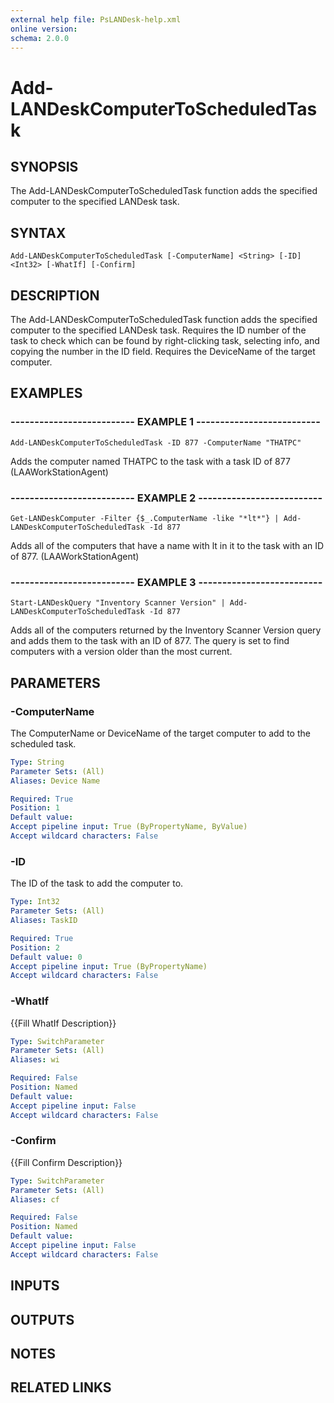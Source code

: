 ```yaml
---
external help file: PsLANDesk-help.xml
online version: 
schema: 2.0.0
---
```


# Add-LANDeskComputerToScheduledTask
## SYNOPSIS
The Add-LANDeskComputerToScheduledTask function adds the specified computer to the specified LANDesk task.

## SYNTAX

```
Add-LANDeskComputerToScheduledTask [-ComputerName] <String> [-ID] <Int32> [-WhatIf] [-Confirm]
```

## DESCRIPTION
The Add-LANDeskComputerToScheduledTask function adds the specified computer to the specified LANDesk task.
Requires the ID number of the task to check which can be found by right-clicking task, selecting info, and copying
the number in the ID field.
Requires the DeviceName of the target computer.

## EXAMPLES

### -------------------------- EXAMPLE 1 --------------------------
```
Add-LANDeskComputerToScheduledTask -ID 877 -ComputerName "THATPC"
```

Adds the computer named THATPC to the task with a task ID of 877 (LAAWorkStationAgent)

### -------------------------- EXAMPLE 2 --------------------------
```
Get-LANDeskComputer -Filter {$_.ComputerName -like "*lt*"} | Add-LANDeskComputerToScheduledTask -Id 877
```

Adds all of the computers that have a name with lt in it to the task with an ID of 877.
(LAAWorkStationAgent)

### -------------------------- EXAMPLE 3 --------------------------
```
Start-LANDeskQuery "Inventory Scanner Version" | Add-LANDeskComputerToScheduledTask -Id 877
```

Adds all of the computers returned by the Inventory Scanner Version query and adds them to the task with an ID of 877.
The query
is set to find computers with a version older than the most current.

## PARAMETERS

### -ComputerName
The ComputerName or DeviceName of the target computer to add to the scheduled task.

```yaml
Type: String
Parameter Sets: (All)
Aliases: Device Name

Required: True
Position: 1
Default value: 
Accept pipeline input: True (ByPropertyName, ByValue)
Accept wildcard characters: False
```

### -ID
The ID of the task to add the computer to.

```yaml
Type: Int32
Parameter Sets: (All)
Aliases: TaskID

Required: True
Position: 2
Default value: 0
Accept pipeline input: True (ByPropertyName)
Accept wildcard characters: False
```

### -WhatIf
{{Fill WhatIf Description}}

```yaml
Type: SwitchParameter
Parameter Sets: (All)
Aliases: wi

Required: False
Position: Named
Default value: 
Accept pipeline input: False
Accept wildcard characters: False
```

### -Confirm
{{Fill Confirm Description}}

```yaml
Type: SwitchParameter
Parameter Sets: (All)
Aliases: cf

Required: False
Position: Named
Default value: 
Accept pipeline input: False
Accept wildcard characters: False
```

## INPUTS

## OUTPUTS

## NOTES

## RELATED LINKS

